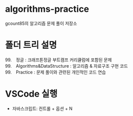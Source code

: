 # algorithms-practice

gcount85의 알고리즘 문제 풀이 저장소

# 폴더 트리 설명

99.　정글 : 크래프톤정글 부트캠프 커리큘럼에 포함된 문제<br>
99.　Algorithms&DataStructure : 알고리즘 & 자료구조 구현 코드<br>
99.　Practice : 문제 풀이와 관련된 개인적인 코드 연습<br>

# VSCode 실행
- 자바스크립트: 컨트롤 + 옵션 + N
